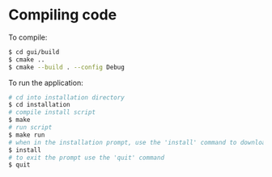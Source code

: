 # Compiling code

To compile:

```bash
$ cd gui/build
$ cmake ..
$ cmake --build . --config Debug
```

To run the application: 

```bash
# cd into installation directory
$ cd installation
# compile install script
$ make
# run script
$ make run
# when in the installation prompt, use the 'install' command to download the app
$ install
# to exit the prompt use the 'quit' command 
$ quit
```